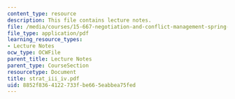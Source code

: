 ```yaml
---
content_type: resource
description: This file contains lecture notes.
file: /media/courses/15-667-negotiation-and-conflict-management-spring-2001/8852f8364122733fbe665eabbea75fed_strat_iii_iv.pdf
file_type: application/pdf
learning_resource_types:
- Lecture Notes
ocw_type: OCWFile
parent_title: Lecture Notes
parent_type: CourseSection
resourcetype: Document
title: strat_iii_iv.pdf
uid: 8852f836-4122-733f-be66-5eabbea75fed
---
```


